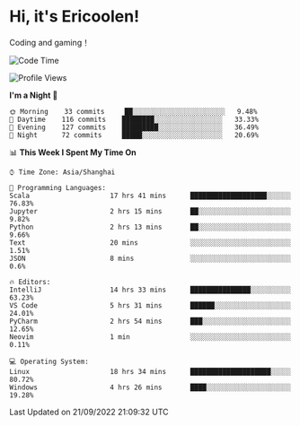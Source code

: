 # Hi, it's Ericoolen!
Coding and gaming！

<!--START_SECTION:waka-->
![Code Time](http://img.shields.io/badge/Code%20Time-399%20hrs%2052%20mins-blue)

![Profile Views](http://img.shields.io/badge/Profile%20Views-1-blue)

**I'm a Night 🦉** 

```text
🌞 Morning    33 commits     ██░░░░░░░░░░░░░░░░░░░░░░░   9.48% 
🌆 Daytime    116 commits    ████████░░░░░░░░░░░░░░░░░   33.33% 
🌃 Evening    127 commits    █████████░░░░░░░░░░░░░░░░   36.49% 
🌙 Night      72 commits     █████░░░░░░░░░░░░░░░░░░░░   20.69%

```


📊 **This Week I Spent My Time On** 

```text
⌚︎ Time Zone: Asia/Shanghai

💬 Programming Languages: 
Scala                    17 hrs 41 mins      ███████████████████░░░░░░   76.83% 
Jupyter                  2 hrs 15 mins       ██░░░░░░░░░░░░░░░░░░░░░░░   9.82% 
Python                   2 hrs 13 mins       ██░░░░░░░░░░░░░░░░░░░░░░░   9.66% 
Text                     20 mins             ░░░░░░░░░░░░░░░░░░░░░░░░░   1.51% 
JSON                     8 mins              ░░░░░░░░░░░░░░░░░░░░░░░░░   0.6%

🔥 Editors: 
IntelliJ                 14 hrs 33 mins      ███████████████░░░░░░░░░░   63.23% 
VS Code                  5 hrs 31 mins       ██████░░░░░░░░░░░░░░░░░░░   24.01% 
PyCharm                  2 hrs 54 mins       ███░░░░░░░░░░░░░░░░░░░░░░   12.65% 
Neovim                   1 min               ░░░░░░░░░░░░░░░░░░░░░░░░░   0.11%

💻 Operating System: 
Linux                    18 hrs 34 mins      ████████████████████░░░░░   80.72% 
Windows                  4 hrs 26 mins       ████░░░░░░░░░░░░░░░░░░░░░   19.28%

```


 Last Updated on 21/09/2022 21:09:32 UTC
<!--END_SECTION:waka-->

